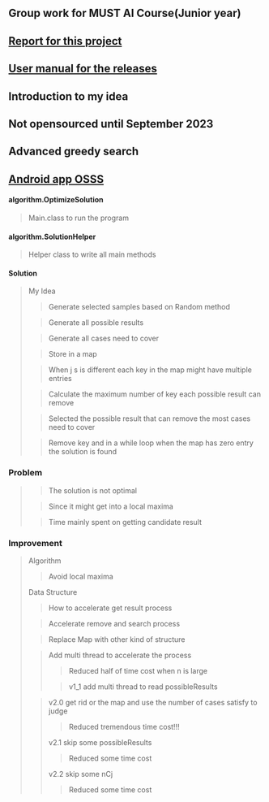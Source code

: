 ## Group work for MUST AI Course(Junior year)
## [Report for this project](https://github.com/YemaoLuo/OptimalSampleSelectionSystem/blob/main/Artificial_Intelligence_Report.pdf)
## [User manual for the releases](https://github.com/YemaoLuo/OptimalSampleSelectionSystem/blob/main/User_Manual.pdf)
## Introduction to my idea
## Not opensourced until September 2023
## Advanced greedy search
## [Android app OSSS](https://github.com/YemaoLuo/AIApplication)

#### algorithm.OptimizeSolution

> Main.class to run the program

#### algorithm.SolutionHelper

> Helper class to write all main methods

#### Solution

> My Idea
> > Generate selected samples based on Random method
>
> > Generate all possible results
>
> > Generate all cases need to cover
>
> > Store in a map
>
> > When j s is different each key in the map might have multiple entries
>
> > Calculate the maximum number of key each possible result can remove
>
> > Selected the possible result that can remove the most cases need to cover
>
> > Remove key and in a while loop when the map has zero entry the solution is found

### Problem

> > The solution is not optimal
>
> > Since it might get into a local maxima
>
> > Time mainly spent on getting candidate result

### Improvement

> Algorithm
> > Avoid local maxima
>
> Data Structure
> > How to accelerate get result process
>
> > Accelerate remove and search process
>
> > Replace Map with other kind of structure
>
> > Add multi thread to accelerate the process
> > > Reduced half of time cost when n is large
> >
> > > v1_1 add multi thread to read possibleResults
>
> > v2.0 get rid or the map and use the number of cases satisfy to judge
> > > Reduced tremendous time cost!!!
> >
> > v2.1 skip some possibleResults
> > > Reduced some time cost
> > >
> > v2.2 skip some nCj
> > > Reduced some time cost
